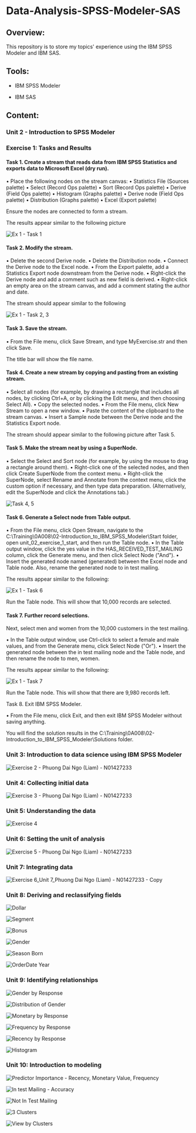 # Data-Analysis-SPSS-Modeler-SAS

## Overview:

This repository is to store my topics' experience using the IBM SPSS Modeler and IBM SAS.

## Tools:

- IBM SPSS Modeler

- IBM SAS

## Content:

### Unit 2 - Introduction to SPSS Modeler

### Exercise 1: Tasks and Results

#### Task 1. Create a stream that reads data from IBM SPSS Statistics and exports data to Microsoft Excel (dry run).

• Place the following nodes on the stream canvas:
• Statistics File (Sources palette)
• Select (Record Ops palette)
• Sort (Record Ops palette)
• Derive (Field Ops palette)
• Histogram (Graphs palette)
• Derive node (Field Ops palette)
• Distribution (Graphs palette)
• Excel (Export palette)

Ensure the nodes are connected to form a stream.

The results appear similar to the following picture

![Ex 1 - Task 1](https://user-images.githubusercontent.com/70437668/150724889-9d17dcd3-ee19-4c24-8d82-21cf7c2a815e.jpg)

#### Task 2. Modify the stream.

• Delete the second Derive node.
• Delete the Distribution node.
• Connect the Derive node to the Excel node.
• From the Export palette, add a Statistics Export node downstream from the Derive node.
• Right-click the Derive node and add a comment such as new field is derived.
• Right-click an empty area on the stream canvas, and add a comment stating the author and date.

The stream should appear similar to the following

![Ex 1 - Task 2, 3](https://user-images.githubusercontent.com/70437668/150724974-c83fa672-b7c8-4bef-b638-bfc6888a33c3.jpg)

#### Task 3. Save the stream.

• From the File menu, click Save Stream, and type MyExercise.str and then click Save.

The title bar will show the file name.

#### Task 4. Create a new stream by copying and pasting from an existing stream.

• Select all nodes (for example, by drawing a rectangle that includes all nodes, by clicking Ctrl+A, or by clicking the Edit menu, and then choosing Select All).
• Copy the selected nodes.
• From the File menu, click New Stream to open a new window.
• Paste the content of the clipboard to the stream canvas.
• Insert a Sample node between the Derive node and the Statistics Export node.

The stream should appear similar to the following picture after Task 5.

#### Task 5. Make the stream neat by using a SuperNode.

• Select the Select and Sort node (for example, by using the mouse to drag a rectangle around them).
• Right-click one of the selected nodes, and then click Create SuperNode from the context menu.
• Right-click the SuperNode, select Rename and Annotate from the context menu, click the custom option if necessary, and then type data preparation. (Alternatively, edit the SuperNode and click the Annotations tab.)

![Task 4, 5](https://user-images.githubusercontent.com/70437668/150725157-627610a1-3442-4b7f-90b5-8a61be89ce70.jpg)

#### Task 6. Generate a Select node from Table output.

• From the File menu, click Open Stream, navigate to the C:\Training\0A008\02-Introduction_to_IBM_SPSS_Modeler\Start folder, open unit_02_exercise_1_start, and then run the Table node.
• In the Table output window, click the yes value in the HAS_RECEIVED_TEST_MAILING column, click the Generate menu, and then click Select Node ("And").
• Insert the generated node named (generated) between the Excel node and Table node. Also, rename the generated node to in test mailing.

The results appear similar to the following:

![Ex 1 - Task 6](https://user-images.githubusercontent.com/70437668/150725201-ce75e40e-d7ae-43f7-8570-b734e05fa6e4.jpg)

Run the Table node. This will show that 10,000 records are selected.

#### Task 7. Further record selections.

Next, select men and women from the 10,000 customers in the test mailing.

• In the Table output window, use Ctrl-click to select a female and male values, and from the Generate menu, click Select Node ("Or").
• Insert the generated node between the in test mailing node and the Table node, and then rename the node to men, women.

The results appear similar to the following:

![Ex 1 - Task 7](https://user-images.githubusercontent.com/70437668/150725267-34a92557-6bbc-4be7-82d8-16f3b60fc4ef.jpg)

Run the Table node. This will show that there are 9,980 records left.

Task 8. Exit IBM SPSS Modeler.

• From the File menu, click Exit, and then exit IBM SPSS Modeler without saving anything.

You will find the solution results in the C:\Training\0A008\02-Introduction_to_IBM_SPSS_Modeler\Solutions folder.


### Unit 3: Introduction to data science using IBM SPSS Modeler

![Exercise 2 - Phuong Dai Ngo (Liam) - N01427233](https://user-images.githubusercontent.com/70437668/152672046-ba0db92f-7ce6-4856-b393-547d2b5c8ccf.jpg)

### Unit 4: Collecting initial data

![Exercise 3 - Phuong Dai Ngo (Liam) - N01427233](https://user-images.githubusercontent.com/70437668/152672016-100caec7-6746-4a04-a4c9-e4b45f5215df.jpg)

### Unit 5: Understanding the data

![Exercise 4](https://user-images.githubusercontent.com/70437668/152672172-e105b3de-3b30-4644-9eab-4c69f676d7e9.jpg)

### Unit 6: Setting the unit of analysis

![Exercise 5 - Phuong Dai Ngo (Liam) - N01427233](https://user-images.githubusercontent.com/70437668/152669124-da7ebc72-bf70-4f74-8442-56263f73c670.jpg)

### Unit 7: Integrating data

![Exercise 6_Unit 7_Phuong Dai Ngo (Liam) - N01427233 - Copy](https://user-images.githubusercontent.com/70437668/152671969-ed306c5f-11e3-44c3-a550-16b1ed380beb.jpg)

### Unit 8: Deriving and reclassifying fields

![Dollar](https://user-images.githubusercontent.com/70437668/153744372-91d2280b-f574-49cb-82ea-7fff54d271bb.jpg)

![Segment](https://user-images.githubusercontent.com/70437668/153744376-ba24b482-c37e-44ba-8989-1d63a917e2ad.jpg)

![Bonus](https://user-images.githubusercontent.com/70437668/153744378-979aaa64-87c7-41ad-a265-341d07c217f1.jpg)

![Gender](https://user-images.githubusercontent.com/70437668/153744381-2540027a-e338-4317-9cbc-30c4330327f9.jpg)

![Season Born](https://user-images.githubusercontent.com/70437668/153744383-5653f930-d7c3-42bc-a2a5-e5ed9213b723.jpg)

![OrderDate Year](https://user-images.githubusercontent.com/70437668/153744389-39eab22d-de14-4a3d-9b01-6b3223df409f.jpg)


### Unit 9: Identifying relationships

![Gender by Response](https://user-images.githubusercontent.com/70437668/153743239-8b5e8e39-049a-4738-b3b0-90b22272d7a7.jpg)

![Distribution of Gender](https://user-images.githubusercontent.com/70437668/153743242-9aab2d3e-69e4-4eb7-858f-43937bcc5d4a.jpg)

![Monetary by Response](https://user-images.githubusercontent.com/70437668/153743244-90ebf612-5a1e-48fe-adf2-4aed801053ad.jpg)

![Frequency by Response](https://user-images.githubusercontent.com/70437668/153743246-3b68c6f1-2e77-4683-aa49-8671384e228f.jpg)

![Recency by Response](https://user-images.githubusercontent.com/70437668/153743250-40244406-7936-46d4-a926-ae4170507b6b.jpg)

![Histogram](https://user-images.githubusercontent.com/70437668/153743251-4601d68b-d1ce-457b-b1cf-53f5fcdec887.jpg)

### Unit 10: Introduction to modeling

![Predictor Importance - Recency, Monetary Value, Frequency](https://user-images.githubusercontent.com/70437668/153743281-172ceee1-7c6b-49cf-bef1-876f40be5291.jpg)

![In test Mailing - Accuracy](https://user-images.githubusercontent.com/70437668/153743285-59f552ec-0a99-4f7b-bf05-10d475a34cae.jpg)

![Not In Test Mailing](https://user-images.githubusercontent.com/70437668/153743292-ea5b2430-404b-4574-b403-05e3e5d1b835.jpg)

![3 Clusters](https://user-images.githubusercontent.com/70437668/153743294-2d61d3fb-b6a3-4b3e-be2d-4b3800147e0e.jpg)

![View by Clusters](https://user-images.githubusercontent.com/70437668/153743297-99844732-8de5-4b57-a4a8-5af859547245.jpg)

